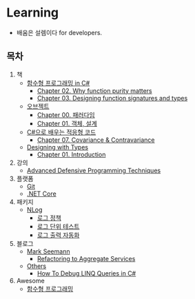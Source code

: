 # Learning
- 배움은 설렘이다 for developers.

## 목차
1. 책
   - [함수형 프로그래밍 in C#](./Books/FPinCSharp)
     - [Chapter 02. Why function purity matters](./Books/FPinCSharp/Ch02)
     - [Chapter 03. Designing function signatures and types](./Books/FPinCSharp/Ch03)	
   - [오브젝트](./Books/Object)
     - [Chapter 00. 패러다임](./Books/Object/Ch00)
     - [Chapter 01. 객체, 설계](./Books/Object/Ch01)
   - [C#으로 배우는 적응형 코드](./Books/AdaptiveCode)
     - [Chapter 07. Covariance & Contravariance](./Books/AdaptiveCode/Ch07)
   - [Designing with Types](./Books/DesigningWithTypes)
     - [Chapter 01. Introduction](./Books/DesigningWithTypes/Ch01)
1. 강의
   - [Advanced Defensive Programming Techniques](./Lectures/DefensiveProgramming)
1. 플랫폼
   - [Git](./Platform/Git)
   - [.NET Core](./Platform/NETCore)
1. 패키지
   - [NLog](./Packages/NLog)
     - [로그 정책](./Packages/NLog/Policy)
     - [로그 단위 테스트](./Packages/NLog/UnitTest)
     - [로그 출력 자동화](./Packages/NLog/Tracer)
1. 블로그
   - [Mark Seemann](./Blogs/MarkSeemann)
     - [Refactoring to Aggregate Services](./Blogs/MarkSeemann/RefactoringToAggregateServices)
   - [Others](./Blogs/Others)	
     - [How To Debug LINQ Queries in C#](./Blogs/Others/HowToDebugLINQQueriesInCSharp)
1. Awesome
   - [함수형 프로그래밍](./Awesome/FP)
